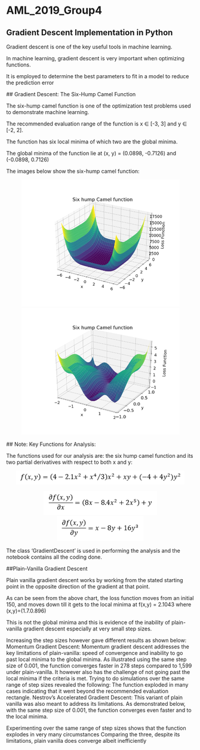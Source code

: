 # AML_2019_Group4

## Gradient Descent Implementation in Python
</p>Gradient descent is one of the key useful tools in machine learning.
</p>In machine learning, gradient descent is very important when optimizing functions.
</p>It is employed to determine the best parameters to fit in a model to reduce the prediction error
</p>
## Gradient Descent: The Six-Hump Camel Function
</p>The six-hump camel function is one of the optimization test problems used to demonstrate machine learning.
</p>The recommended evaluation range of the function is x ∈ [-3, 3] and y ∈ [-2, 2].
</p>The function has six local minima of which two are the global minima.
</p>The global minima of the function lie at (x, y) = (0.0898, -0.7126) and (-0.0898, 0.7126) 
</p>The images below show the six-hump camel function:
<p align="center">
  <img src="https://github.com/DennisOndieki/AML_2019_Group4/blob/master/Images/6_hump_plot.png" width="425"> <img src="https://github.com/DennisOndieki/AML_2019_Group4/blob/master/Images/6_hump_closeup.png" width="425">
</p>
## Note: Key Functions for Analysis:
</p>The functions used for our analysis are: the six hump camel function and its two partial derivatives with respect to both x and y:
<p align="center">
  <img src="https://github.com/DennisOndieki/AML_2019_Group4/blob/master/Images/loss_function.PNG"> 
</p>
<p align="center">
  <img src="https://github.com/DennisOndieki/AML_2019_Group4/blob/master/Images/partial_x.png"> <img src="https://github.com/DennisOndieki/AML_2019_Group4/blob/master/Images/partial_y.png">
</p>
</p>The class ‘GradientDescent’ is used in performing the analysis and the notebook contains all the coding done.
</p>
##Plain-Vanilla Gradient Descent
</p>Plain vanilla gradient descent works by working from the stated starting point in the opposite direction of the gradient at that point.
</p>As can be seen from the above chart, the loss function moves from an initial 150, and moves down till it gets to the local minima at f(x,y) = 2.1043 where (x,y)=(1.7.0.896)
</p>This is not the global minima and this is evidence of the inability of plain-vanilla gradient descent especially at very small step sizes.
</p>Increasing the step sizes however gave different results as shown below:
Momentum Gradient Descent:
Momentum gradient descent addresses the key limitations of plain-vanilla: speed of convergence and inability to go past local minima to the global minima. 
As illustrated using the same step size of 0.001, the function converges faster in 278 steps compared to 1,599 under plain-vanilla.
It however also has the challenge of not going past the local minima if the criteria is met.
Trying to do simulations over the same range of step sizes revealed the following:
The function exploded in many cases indicating that it went beyond the recommended evaluation rectangle.
Nestrov’s Accelerated Gradient Descent:
This variant of plain vanilla was also meant to address its limitations.
As demonstrated below, with the same step size of 0.001, the function converges even faster and to the local minima.

Experimenting over the same range of step sizes shows that the function explodes in very many circumstances
Comparing the three, despite its limitations, plain vanilla does converge albeit inefficiently
